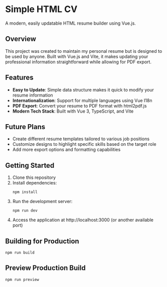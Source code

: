 # Simple HTML CV

A modern, easily updatable HTML resume builder using Vue.js.

## Overview

This project was created to maintain my personal resume but is designed to be used by anyone. Built with Vue.js and Vite, it makes updating your professional information straightforward while allowing for PDF export.

## Features

- **Easy to Update**: Simple data structure makes it quick to modify your resume information
- **Internationalization**: Support for multiple languages using Vue I18n
- **PDF Export**: Convert your resume to PDF format with html2pdf.js
- **Modern Tech Stack**: Built with Vue 3, TypeScript, and Vite

## Future Plans

- Create different resume templates tailored to various job positions
- Customize designs to highlight specific skills based on the target role
- Add more export options and formatting capabilities

## Getting Started

1. Clone this repository
2. Install dependencies:
   ```
   npm install
   ```
3. Run the development server:
   ```
   npm run dev
   ```
4. Access the application at http://localhost:3000 (or another available port)

## Building for Production

```
npm run build
```

## Preview Production Build

```
npm run preview
```

